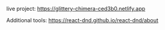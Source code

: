 live project: https://glittery-chimera-ced3b0.netlify.app


Additional tools: https://react-dnd.github.io/react-dnd/about
